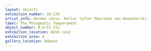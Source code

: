 ```yaml
---
layout: objects
exhibition_number: 16-270
artist_info: Harmen Jansz. Muller (after Maarteen van Heemskerck)
label: The Phlegmatic Temperament
object_number: M.H-II-151
exhibition_location: Desk case 
exhibition_area: A
gallery_location: Adeane
---
```

